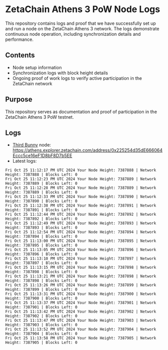 # ZetaChain Athens 3 PoW Node Logs
This repository contains logs and proof that we have successfully set up and run a node on the ZetaChain Athens 3 network. The logs demonstrate continuous node operation, including synchronization details and performance.

## Contents
- Node setup information
- Synchronization logs with block height details
- Ongoing proof of work logs to verify active participation in the ZetaChain network

## Purpose
This repository serves as documentation and proof of participation in the ZetaChain Athens 3 PoW testnet.

## Logs

- [Third Bunny](https://thirdbunny.xyz/) node: https://athens.explorer.zetachain.com/address/0x225254d35dE666064Eccc5ce16eF1D8bF8D7b5EE
- Latest logs:
```
Fri Oct 25 11:12:17 PM UTC 2024 Your Node Height: 7387888 | Network Height: 7387888 | Blocks Left: 0
Fri Oct 25 11:12:23 PM UTC 2024 Your Node Height: 7387889 | Network Height: 7387889 | Blocks Left: 0
Fri Oct 25 11:12:28 PM UTC 2024 Your Node Height: 7387889 | Network Height: 7387889 | Blocks Left: 0
Fri Oct 25 11:12:33 PM UTC 2024 Your Node Height: 7387890 | Network Height: 7387890 | Blocks Left: 0
Fri Oct 25 11:12:38 PM UTC 2024 Your Node Height: 7387891 | Network Height: 7387891 | Blocks Left: 0
Fri Oct 25 11:12:44 PM UTC 2024 Your Node Height: 7387892 | Network Height: 7387892 | Blocks Left: 0
Fri Oct 25 11:12:49 PM UTC 2024 Your Node Height: 7387893 | Network Height: 7387893 | Blocks Left: 0
Fri Oct 25 11:12:54 PM UTC 2024 Your Node Height: 7387894 | Network Height: 7387894 | Blocks Left: 0
Fri Oct 25 11:13:00 PM UTC 2024 Your Node Height: 7387895 | Network Height: 7387895 | Blocks Left: 0
Fri Oct 25 11:13:05 PM UTC 2024 Your Node Height: 7387896 | Network Height: 7387896 | Blocks Left: 0
Fri Oct 25 11:13:10 PM UTC 2024 Your Node Height: 7387897 | Network Height: 7387897 | Blocks Left: 0
Fri Oct 25 11:13:15 PM UTC 2024 Your Node Height: 7387898 | Network Height: 7387898 | Blocks Left: 0
Fri Oct 25 11:13:21 PM UTC 2024 Your Node Height: 7387898 | Network Height: 7387898 | Blocks Left: 0
Fri Oct 25 11:13:26 PM UTC 2024 Your Node Height: 7387899 | Network Height: 7387899 | Blocks Left: 0
Fri Oct 25 11:13:31 PM UTC 2024 Your Node Height: 7387900 | Network Height: 7387900 | Blocks Left: 0
Fri Oct 25 11:13:37 PM UTC 2024 Your Node Height: 7387901 | Network Height: 7387901 | Blocks Left: 0
Fri Oct 25 11:13:42 PM UTC 2024 Your Node Height: 7387902 | Network Height: 7387902 | Blocks Left: 0
Fri Oct 25 11:13:47 PM UTC 2024 Your Node Height: 7387903 | Network Height: 7387903 | Blocks Left: 0
Fri Oct 25 11:13:52 PM UTC 2024 Your Node Height: 7387904 | Network Height: 7387904 | Blocks Left: 0
Fri Oct 25 11:13:58 PM UTC 2024 Your Node Height: 7387905 | Network Height: 7387905 | Blocks Left: 0
```
